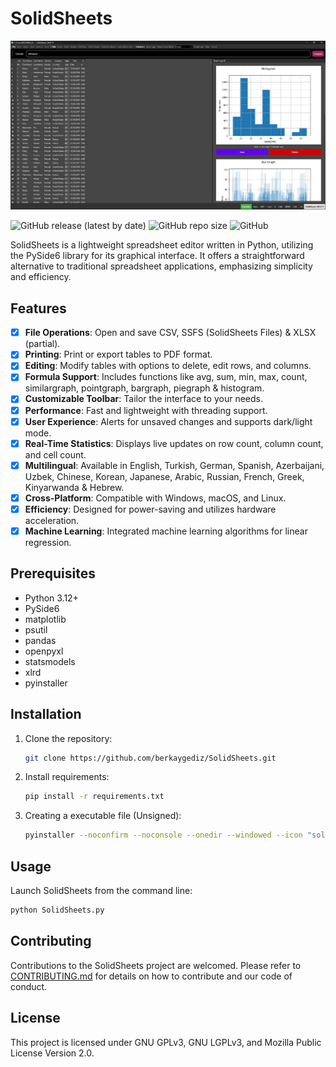 # SolidSheets

![Screenshot](images/banner/solidsheets_banner_2.png)

![GitHub release (latest by date)](https://img.shields.io/github/v/release/berkaygediz/solidsheets)
![GitHub repo size](https://img.shields.io/github/repo-size/berkaygediz/solidsheets)
![GitHub](https://img.shields.io/github/license/berkaygediz/solidsheets)

SolidSheets is a lightweight spreadsheet editor written in Python, utilizing the PySide6 library for its graphical interface. It offers a straightforward alternative to traditional spreadsheet applications, emphasizing simplicity and efficiency.

## Features

- [x] **File Operations**: Open and save CSV, SSFS (SolidSheets Files) & XLSX (partial).
- [x] **Printing**: Print or export tables to PDF format.
- [x] **Editing**: Modify tables with options to delete, edit rows, and columns.
- [x] **Formula Support**: Includes functions like avg, sum, min, max, count, similargraph, pointgraph, bargraph, piegraph & histogram.
- [x] **Customizable Toolbar**: Tailor the interface to your needs.
- [x] **Performance**: Fast and lightweight with threading support.
- [x] **User Experience**: Alerts for unsaved changes and supports dark/light mode.
- [x] **Real-Time Statistics**: Displays live updates on row count, column count, and cell count.
- [x] **Multilingual**: Available in English, Turkish, German, Spanish, Azerbaijani, Uzbek, Chinese, Korean, Japanese, Arabic, Russian, French, Greek, Kinyarwanda & Hebrew.
- [x] **Cross-Platform**: Compatible with Windows, macOS, and Linux.
- [x] **Efficiency**: Designed for power-saving and utilizes hardware acceleration.
- [x] **Machine Learning**: Integrated machine learning algorithms for linear regression.

## Prerequisites

- Python 3.12+
- PySide6
- matplotlib
- psutil
- pandas
- openpyxl
- statsmodels
- xlrd
- pyinstaller

## Installation

1. Clone the repository:

   ```bash
   git clone https://github.com/berkaygediz/SolidSheets.git
   ```

2. Install requirements:

   ```bash
   pip install -r requirements.txt
   ```

3. Creating a executable file (Unsigned):

   ```bash
   pyinstaller --noconfirm --noconsole --onedir --windowed --icon "solidsheets_icon.ico" --name "SolidSheets" --clean --optimize "2" "SolidSheets.py"
   ```

## Usage

Launch SolidSheets from the command line:

```bash
python SolidSheets.py
```

## Contributing

Contributions to the SolidSheets project are welcomed. Please refer to [CONTRIBUTING.md](CONTRIBUTING.md) for details on how to contribute and our code of conduct.

## License

This project is licensed under GNU GPLv3, GNU LGPLv3, and Mozilla Public License Version 2.0.
